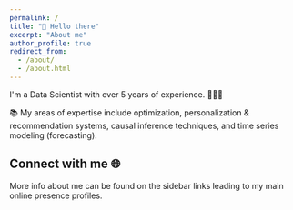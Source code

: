 ```yaml
---
permalink: /
title: "👋 Hello there"
excerpt: "About me"
author_profile: true
redirect_from: 
  - /about/
  - /about.html
---
```


<!-- ![Beach staring](/images/staring_at_the_beach.jpg){: .align-right width="300px"} -->
I'm a Data Scientist with over 5 years of experience. 👨🏻‍💻

📚 My areas of expertise include optimization, personalization & recommendation systems, causal inference techniques, and time series modeling (forecasting).


<!-- ## More about me 🫡
🏂🏻 Activities I enjoy include traveling, rock climbing, camping, hiking, and water sports. -->

<!-- ![Utah Walks](/images/utah-walks.jpg) -->
<!-- ![Grand Canyon](/images/grand_canyon.png) -->
<!-- ![Arches National Park](/images/archesnationalpark.JPG) -->

Connect with me 🌐
------
More info about me can be found on the sidebar links leading to my main online presence profiles.
